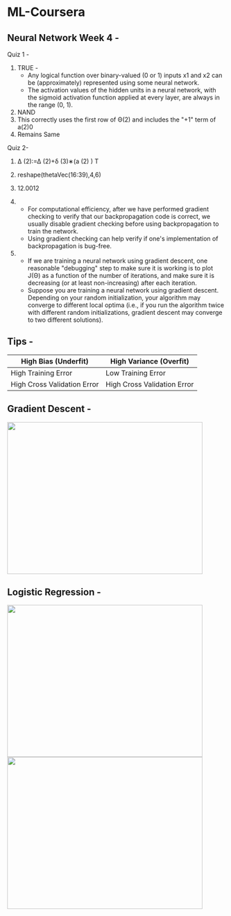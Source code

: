 # ML-Coursera

## Neural Network Week 4 - 

Quiz 1 - 

<ol>
  <li>TRUE - 
    <ul>
      <li>Any logical function over binary-valued (0 or 1) inputs x1 and x2 can be (approximately) represented using some neural network.
</li>
      <li>The activation values of the hidden units in a neural network, with the sigmoid activation function applied at every layer, are always in the range (0, 1).	</li>
    </ul>
  </li>
  <li>NAND</li>
  <li>This correctly uses the first row of Θ(2) and includes the "+1" term of a(2)0</li>
  <li>Remains Same</li>
</ol>

Quiz 2- 
1. Δ (2):=Δ (2)+δ (3)∗(a (2) ) T
2. reshape(thetaVec(16:39),4,6)
3. 12.0012
4. <ul>
      <li>For computational efficiency, after we have performed gradient checking to verify that our backpropagation code is correct, we usually disable gradient checking before using backpropagation to train the network.</li>
      <li>Using gradient checking can help verify if one's implementation of backpropagation is bug-free.	</li>
    </ul>
    
5. <ul>
      <li>If we are training a neural network using gradient descent, one reasonable "debugging" step to make sure it is working is to plot J(Θ) as a function of the number of iterations, and make sure it is decreasing (or at least non-increasing) after each iteration.</li>

      <li>Suppose you are training a neural network using gradient descent.  Depending on your random initialization, your algorithm may converge to different local optima (i.e., if you run the algorithm twice with different random initializations, gradient descent may converge to two different solutions).</li>
    </ul>

## Tips - 

| High Bias (Underfit)      | High Variance (Overfit) |
| ----------- | ----------- |
| High Training Error      | Low Training Error       |
| High Cross Validation Error   | High Cross Validation Error        |

## Gradient Descent - 

  <image src="https://github.com/souvik0306/ML-Coursera/blob/main/Linear%20Regression/Gradient%20Descent.gif" width="450" height="350">

## Logistic Regression -

  <image src="https://github.com/souvik0306/ML-Coursera/blob/main/ex1-ex8-matlab/MATLAB%20Files/EX2/Media/Logistic%20Regression%20Plot%202.jpg" width="450" height="350">
  
  <image src="https://github.com/souvik0306/ML-Coursera/blob/main/ex1-ex8-matlab/MATLAB%20Files/EX2/Media/Logistic%20Regression%20Plot%201.jpg" width="450" height="350">
